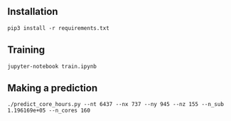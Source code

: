 ## Installation

`pip3 install -r requirements.txt`  

## Training

`jupyter-notebook train.ipynb`

## Making a prediction

`./predict_core_hours.py --nt 6437 --nx 737 --ny 945 --nz 155 --n_sub 1.196169e+05 --n_cores 160`
